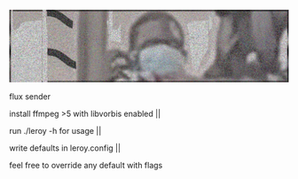 ![logo](media/leroy.png)



flux sender


install ffmpeg >5 with libvorbis enabled ||

run ./leroy -h for usage ||

write defaults in leroy.config ||

feel free to override any default with flags


